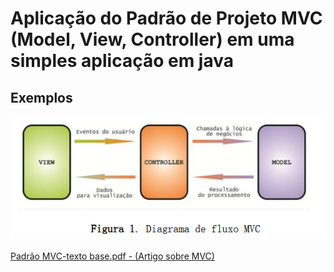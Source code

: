 # Aplicação do Padrão de Projeto MVC (Model, View, Controller) em uma simples aplicação em java

## Exemplos
<img src="exemplo.png" alt= "icon"> <br> <br>
[Padrão MVC-texto base.pdf - (Artigo sobre MVC)](https://github.com/icehopeless/Padrao-MVC/blob/main/Padr%C3%A3o%20MVC-texto%20base.pdf)
